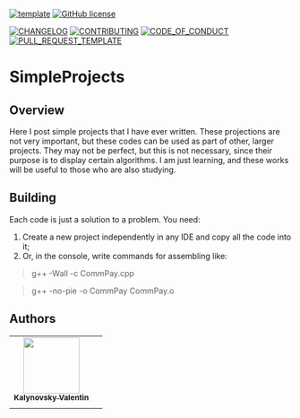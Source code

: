[![template](https://img.shields.io/badge/Repository-template-darkred)](https://github.com/Nakama3942/template_rep)
[![GitHub license](https://img.shields.io/github/license/Nakama3942/SimpleProjects?color=purple&style=flat-square)](https://github.com/Nakama3942/SimpleProjects/blob/main/LICENSE)

[![CHANGELOG](https://img.shields.io/badge/here-CHANGELOG-yellow)](https://github.com/Nakama3942/SimpleProjects/blob/main/CHANGELOG.md)
[![CONTRIBUTING](https://img.shields.io/badge/here-CONTRIBUTING-indigo)](https://github.com/Nakama3942/SimpleProjects/blob/main/CONTRIBUTING.md)
[![CODE_OF_CONDUCT](https://img.shields.io/badge/here-CODE_OF_CONDUCT-darkgreen)](https://github.com/Nakama3942/SimpleProjects/blob/main/CODE_OF_CONDUCT.md)
[![PULL_REQUEST_TEMPLATE](https://img.shields.io/badge/here-PULL_REQUEST_TEMPLATE-orange)](https://github.com/Nakama3942/SimpleProjects/blob/main/.github/PULL_REQUEST_TEMPLATE.md)

# SimpleProjects
## Overview
Here I post simple projects that I have ever written. These projections are not very important, but these codes can be used as part of other, larger projects. They may not be perfect, but this is not necessary, since their purpose is to display certain algorithms. I am just learning, and these works will be useful to those who are also studying.

## Building
Each code is just a solution to a problem. You need:
1. Create a new project independently in any IDE and copy all the code into it;
2. Or, in the console, write commands for assembling like:

>g++ -Wall -c CommPay.cpp

>g++ -no-pie -o CommPay CommPay.o

## Authors
<table>
    <tr>
        <td align="center"><a href="https://github.com/Nakama3942"><img src="https://avatars.githubusercontent.com/u/73797846?s=400&u=a9b7688ac521d739825d7003a5bd599aab74cb76&v=4" width="100px;" alt=""/><br /><sub><b>Kalynovsky Valentin</b></sub></a></td>
        <td></td>
    </tr>
    <tr>
        <td></td>
        <td></td>
    </tr>
</table>

